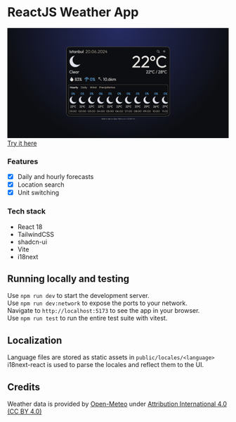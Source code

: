 # ReactJS Weather App
![](screenshot.png)
[Try it here]("https://astudentinearth.github.io/weather-app")
### Features
- [X] Daily and hourly forecasts  
- [X] Location search  
- [X] Unit switching

### Tech stack
 - React 18
 - TailwindCSS
 - shadcn-ui
 - Vite
 - i18next

## Running locally and testing
Use `npm run dev` to start the development server.  
Use `npm run dev:network` to expose the ports to your network.  
Navigate to `http://localhost:5173` to see the app in your browser.  
Use `npm run test` to run the entire test suite with vitest.

## Localization
Language files are stored as static assets in `public/locales/<language>`  
i18next-react is used to parse the locales and reflect them to the UI.

## Credits
Weather data is provided by [Open-Meteo](https://github.com/open-meteo/open-meteo) under [Attribution International 4.0 (CC BY 4.0)](https://creativecommons.org/licenses/by/4.0/)
